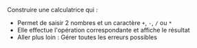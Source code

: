Construire une calculatrice qui :

- Permet de saisir 2 nombres et un caractère `+`, `-`, `/` ou `*`
- Elle effectue l'opération correspondante et affiche le résultat
- Aller plus loin : Gérer toutes les erreurs possibles